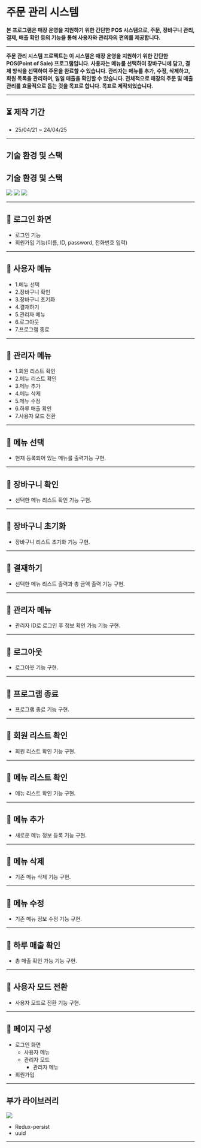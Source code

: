 # 주문 관리 시스템

**본 프로그램은 매장 운영을 지원하기 위한 간단한 POS 시스템으로, 주문, 장바구니 관리, 결제, 매출 확인 등의 기능을 통해 사용자와 관리자의 편의를 제공합니다.**

 ---
 
**주문 관리 시스템 프로젝트는 이 시스템은 매장 운영을 지원하기 위한 간단한 POS(Point of Sale) 프로그램입니다.
사용자는 메뉴를 선택하여 장바구니에 담고, 결제 방식을 선택하여 주문을 완료할 수 있습니다.
관리자는 메뉴를 추가, 수정, 삭제하고, 회원 목록을 관리하며, 일일 매출을 확인할 수 있습니다.
전체적으로 매장의 주문 및 매출 관리를 효율적으로 돕는 것을 목표로 합니다. 목표로 제작되었습니다.**

---
## ⏳ 제작 기간

- 25/04/21 ~ 24/04/25

 ---

## 기술 환경 및 스택

## 기술 환경 및 스택

<img src="https://img.shields.io/badge/Java-007396?style=for-the-badge&logo=java&logoColor=white"/> <img src="https://img.shields.io/badge/Eclipse-2C2255?style=for-the-badge&logo=eclipseide&logoColor=white"/> <img src="https://img.shields.io/badge/CMD-000000?style=for-the-badge&logo=windows&logoColor=white"/>

 ---

## 📑 로그인 화면

- 로그인 기능
- 회원가입 기능(이름, ID, password, 전화번호 입력)

---

## 📑 사용자 메뉴

- 1.메뉴 선택
- 2.장바구니 확인
- 3.장바구니 초기화
- 4.결재하기
- 5.관리자 메뉴
- 6.로그아웃
- 7.프로그램 종료

---

## 📑 관리자 메뉴

- 1.회원 리스트 확인
- 2.메뉴 리스트 확인
- 3.메뉴 추가
- 4.메뉴 삭제
- 5.메뉴 수정
- 6.하루 매출 확인
- 7.사용자 모드 전환
  
---

## 📑 메뉴 선택

- 현재 등록되어 있는 메뉴를 출력기능 구현.
  
---



## 📑 장바구니 확인
- 선택한 메뉴 리스트 확인 기능 구현.
  
---



## 📑 장바구니 초기화
- 장바구니 리스트 초기화 기능 구현.

---



## 📑 결재하기
- 선택한 메뉴 리스트 출력과 총 금액 출력 기능 구현.

---



## 📑 관리자 메뉴
- 관리자 ID로 로그인 후 정보 확인 가능 기능 구현.

---



## 📑 로그아웃
- 로그아웃 기능 구현.

---



## 📑 프로그램 종료
- 프로그램 종료 기능 구현.

---



## 📑 회원 리스트 확인

- 회원 리스트 확인 기능 구현.
  
---



## 📑 메뉴 리스트 확인

- 메뉴 리스트 확인 기능 구현.
  
---



## 📑 메뉴 추가

- 새로운 메뉴 정보 등록 기능 구현.
  
---



## 📑 메뉴 삭제

- 기존 메뉴 삭제 기능 구현.
  
---



## 📑 메뉴 수정

- 기존 메뉴 정보 수정 기능 구현.
  
---



## 📑 하루 매출 확인

- 총 매출 확인 가능 기능 구현.
  
---



## 📑 사용자 모드 전환

- 사용자 모드로 전환 기능 구현.
  
---



## 📑 페이지 구성

- 로그인 화면
  - 사용자 메뉴
  - 관리자 모드
    - 관리자 메뉴 
- 회원가입


---

## 부가 라이브러리


<img src="https://img.shields.io/badge/styled--components-DB7093?style=for-the-badge&logo=styled-components&logoColor=white"/> 

- Redux-persist
- uuid

---
